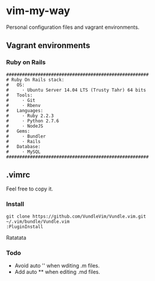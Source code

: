# vim-my-way

Personal configuration files and vagrant environments.

## Vagrant environments

### Ruby on Rails

```
######################################################
# Ruby On Rails stack:
#   OS:
#     · Ubuntu Server 14.04 LTS (Trusty Tahr) 64 bits
#   Tools:
#     · Git
#     · Rbenv
#   Languages:
#     · Ruby 2.2.3
#     · Python 2.7.6 
#     · NodeJS
#   Gems:
#     · Bundler
#     · Rails
#   Database:
#     · MySQL
######################################################
```

## .vimrc

Feel free to copy it.

### Install

```
git clone https://github.com/VundleVim/Vundle.vim.git ~/.vim/bundle/Vundle.vim
:PluginInstall
```

Ratatata

### Todo 

* Avoid auto '' when wditing .m files.
* Add auto ** when editing .md files.
